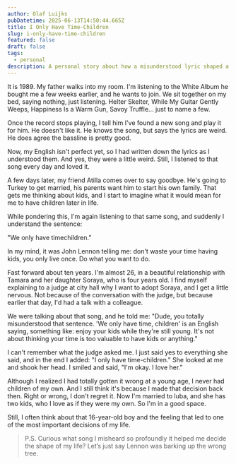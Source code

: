```yaml
---
author: Olaf Luijks
pubDatetime: 2025-06-13T14:50:44.665Z
title: I Only Have Time-Children
slug: i-only-have-time-children
featured: false
draft: false
tags:
  - personal
description: A personal story about how a misunderstood lyric shaped a life-changing decision, and what it means to reflect on the choices we make when we're young.
---
```


It is 1989. My father walks into my room. I'm listening to the White Album he bought me a few weeks earlier, and he wants to join. We sit together on my bed, saying nothing, just listening. Helter Skelter, While My Guitar Gently Weeps, Happiness Is a Warm Gun, Savoy Truffle... just to name a few.

Once the record stops playing, I tell him I've found a new song and play it for him. He doesn't like it. He knows the song, but says the lyrics are weird. He does agree the bassline is pretty good.

Now, my English isn't perfect yet, so I had written down the lyrics as I understood them. And yes, they were a little weird. Still, I listened to that song every day and loved it.

A few days later, my friend Atilla comes over to say goodbye. He's going to Turkey to get married, his parents want him to start his own family. That gets me thinking about kids, and I start to imagine what it would mean for me to have children later in life.

While pondering this, I'm again listening to that same song, and suddenly I understand the sentence:

"We only have timechildren."

In my mind, it was John Lennon telling me: don't waste your time having kids, you only live once. Do what you want to do.

Fast forward about ten years. I'm almost 26, in a beautiful relationship with Tamara and her daughter Soraya, who is four years old. I find myself explaining to a judge at city hall why I want to adopt Soraya, and I get a little nervous. Not because of the conversation with the judge, but because earlier that day, I'd had a talk with a colleague.

We were talking about that song, and he told me: "Dude, you totally misunderstood that sentence. 'We only have time, children' is an English saying, something like: enjoy your kids while they're still young. It's not about thinking your time is too valuable to have kids or anything."

I can't remember what the judge asked me. I just said yes to everything she said, and in the end I added: "I only have time-children." She looked at me and shook her head. I smiled and said, "I'm okay. I love her."

Although I realized I had totally gotten it wrong at a young age, I never had children of my own. And I still think it's because I made that decision back then. Right or wrong, I don't regret it. Now I'm married to luba, and she has two kids, who I love as if they were my own. So I'm in a good space.

Still, I often think about that 16-year-old boy and the feeling that led to one of the most important decisions of my life.

> P.S. Curious what song I misheard so profoundly it helped me decide the shape of my life? Let’s just say Lennon was barking up the wrong tree.
